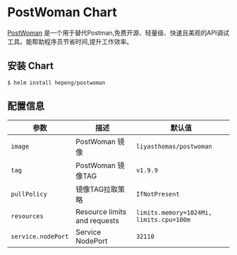 # PostWoman Chart
[PostWoman](https://www.github.com/hoppscotch/hoppscotch) 是一个用于替代Postman,免费开源、轻量级、快速且美观的API调试工具。能帮助程序员节省时间,提升工作效率。

## 安装 Chart

```
$ helm install hepeng/postwoman
```

## 配置信息

| 参数                                  | 描述                                                              | 默认值                                                      |
| ------------------------------------ | ----------------------------------------------------------------- | ---------------------------------------------------------- |
| `image`                              | PostWoman 镜像                                                     | `liyasthomas/postwoman`                                   |
| `tag`                                | PostWoman 镜像TAG                                                  | `v1.9.9`                                                  |
| `pullPolicy`                         | 镜像TAG拉取策略                                                     | `IfNotPresent`                                             |
| `resources`                          | Resource limits and requests                                      | `limits.memory=1024Mi, limits.cpu=100m`                    |
| `service.nodePort`                   | Service NodePort                                                  | `32110`                                                    |